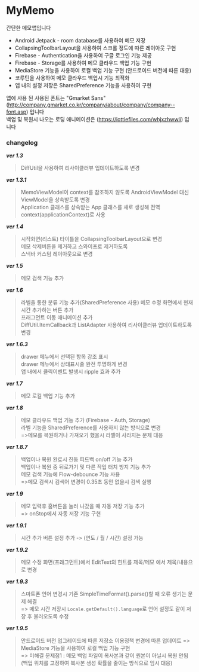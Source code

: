 # MyMemo
간단한 메모앱입니다

- Android Jetpack - room database를 사용하여 메모 저장  
- CollapsingToolbarLayout을 사용하여 스크롤 정도에 따른 레이아웃 구현  
- Firebase - Authentication을 사용하여 구글 로그인 기능 제공  
- Firebase - Storage를 사용하여 메모 클라우드 백업 기능 구현  
- MediaStore 기능을 사용하여 로컬 백업 기능 구현 (안드로이드 버전에 따른 대응)  
- 코루틴을 사용하여 메모 클라우드 백업시 기능 최적화
- 앱 내의 설정 저장은 SharedPreference 기능을 사용하여 구현  

앱에 사용 된 사용된 폰트는 "Gmarket Sans"(http://company.gmarket.co.kr/company/about/company/company--font.asp) 입니다  
백업 및 복원시 나오는 로딩 애니메이션은 (https://lottiefiles.com/whjxzhwwli) 입니다
<br>

### changelog 
***ver 1.3***  
>DiffUtil을 사용하여 리사이클러뷰 업데이트하도록 변경

***ver 1.3.1***  
>MemoViewModel이 context를 참조하지 않도록 AndroidViewModel 대신 ViewModel을 상속받도록 변경  
>Application 클래스를 상속받는 App 클래스를 새로 생성해 전역 context(applicationContext)로 사용

***ver 1.4***  
>시작화면(리스트) 타이틀을 CollapsingToolbarLayout으로 변경  
>메모 삭제버튼을 제거하고 스와이프로 제거하도록  
>스낵바 커스텀 레이아웃으로 변경

***ver 1.5***
>메모 검색 기능 추가

***ver 1.6***
>라벨을 통한 분류 기능 추가(SharedPreference 사용)
>메모 수정 화면에서 현재 시간 추가하는 버튼 추가  
>프래그먼트 이동 애니메이션 추가  
>DiffUtil.ItemCallback과 ListAdapter 사용하여 리사이클러뷰 업데이트하도록 변경

***ver 1.6.3***
>drawer 메뉴에서 선택된 항목 강조 표시  
>drawer 메뉴에서 상태표시줄 완전 투명하게 변경  
>앱 내에서 클릭이벤트 발생시 ripple 효과 추가

***ver 1.7***
>메모 로컬 백업 기능 추가

***ver 1.8***
>메모 클라우드 백업 기능 추가 (Firebase - Auth, Storage)  
>라벨 기능을 SharedPreference를 사용하지 않는 방식으로 변경  
> =>메모를 복원하거나 가져오기 했을시 라벨이 사라지는 문제 대응

***ver 1.8.7***
>백업이나 복원 완료시 진동 피드백 on/off 기능 추가  
>백업이나 복원 중 뒤로가기 및 다른 작업 터치 방지 기능 추가  
>메모 검색 기능에 Flow-debounce 기능 사용  
> =>메모 검색시 검색어 변경이 0.35초 동안 없을시 검색 실행  

***ver 1.9***
>메모 입력후 홈버튼을 눌러 나갔을 때 자동 저장 기능 추가  
> => onStop에서 자동 저장 기능 구현

***ver 1.9.1***
>시간 추가 버튼 설정 추가 -> (연도 / 월 / 시간) 설정 가능

***ver 1.9.2***
>메모 수정 화면(프래그먼트)에서 EditText의 힌트를 제목/메모 에서 제목/내용으로 변경 

***ver 1.9.3***
>스마트폰 언어 변경시 기존  SimpleTimeFormat().parse()할 때 오류 생기는 문제 해결  
> => 메모 시간 저장시 `Locale.getDefault().language`로 언어 설정도 같이 저장 후 불러오도록 수정

***ver 1.9.5***
>안드로이드 버전 업그레이드에 따른 저장소 이용정책 변경에 따른 업데이트
> => MediaStore 기능을 사용하여 로컬 백업 기능 구현  
> => 미해결 문제점1 : 메모 백업 파일이 복사본과 같이 원본이 아닐시 복원 안됨 (백업 위치를 고정하여 복사본 생성 확률을 줄이는 방식으로 임시 대응)
